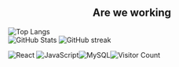 <h2 align="center"> Are we working</h2>


![Top Langs](https://github-readme-stats.vercel.app/api/top-langs/?username=mashhur&layout=compact&theme=radical)       
![GitHub Stats](https://github-readme-stats.vercel.app/api?username=mashhur&show_icons=true&theme=radical)
![GitHub streak](https://github-readme-streak-stats.herokuapp.com/?user=mashhur&theme=radical)


![React](https://img.shields.io/badge/React-%2361DAFB?style=for-the-badge&logo=react&logoColor=white) ![JavaScript](https://img.shields.io/badge/JavaScript-%23F7DF1E?style=for-the-badge&logo=javascript&logoColor=black)![MySQL](https://img.shields.io/badge/MySQL-%234479A1?style=for-the-badge&logo=mysql&logoColor=white)![Visitor Count](https://komarev.com/ghpvc/?username=mashhur&color=blue)

